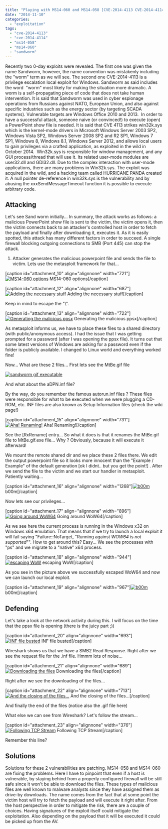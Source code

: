 ```yaml
---
title: "Playing with MS14-060 and MS14-058 [CVE-2014-4113 CVE-2014-4114] : Attacks and Defenses"
date: "2014-11-10"
categories: 
  - "exploitation"
tags: 
  - "cve-2014-4113"
  - "cve-2014-4114"
  - "ms14-058"
  - "ms14-060"
  - "sandworm"
---
```


Recently two 0-day exploits were revealed. The first one was given the name Sandworm, however, the name convention was mistakenly including the "worm" term as we will see. The second one CVE-2014-4113 is a privilege escalation local exploit for Windows. Sandworm as said includes the word  "worm" most likely for making the situation more dramatic. A worm is a self-propagating piece of code that does not take human intervention. It is said that Sandworm was used in cyber espionage operations from Russians against NATO, European Union, and also against specific industries such as the energy sector (by targeting SCADA systems). Vulnerable targets are Windows Office 2010 and 2013.  In order to have a successful attack, someone naive (or convinced!) to execute (open) a PowerPoint show file is needed. It is said that CVE 4113 strikes win32k.sys which is the kernel-mode drivers in Microsoft Windows Server 2003 SP2, Windows Vista SP2, Windows Server 2008 SP2 and R2 SP1, Windows 7 SP1, Windows 8, Windows 8.1, Windows Server 2012, and allows local users to gain privileges via a crafted application, as exploited in the wild in October 2014.  Win32k.sys is responsible for window management, and any GUI process/thread that will use it. Its related user-mode modules are user32.dll and GDI32.dll. Due to the complex interaction with user-mode applications, there are many problems in Win32k.sys. The exploit was acquired in the wild, and a hacking team called HURRICANE PANDA created it. A null pointer de-reference in win32k.sys is the vulnerability and by abusing the xxxSendMessageTimeout function it is possible to execute arbitrary code.

## Attacking

Let's see Sand worm initially... In summary, the attack works as follows: a malicious PowerPoint show file is sent to the victim, the victim opens it, then the victim connects back to an attacker's controlled host in order to fetch the payload and finally after downloading it, executes it. As it is easily spotted, this attack has many different factors in order to succeed. A single firewall blocking outgoing connections to SMB (Port 445) can stop the attack.

1) Attacker generates the malicious powerpoint file and sends the file to victim. Lets use the metasploit framework for that...

\[caption id="attachment\_10" align="alignnone" width="721"\][![MS14-060 options](images/sandworm-options.png)](https://labs.jumpsec.com/wp-content/uploads/sites/2/2014/11/sandworm-options.png) MS14-060 options\[/caption\]

\[caption id="attachment\_12" align="alignnone" width="687"\][![Adding the necessary stuff](images/sandworm-options2.png)](https://labs.jumpsec.com/wp-content/uploads/sites/2/2014/11/sandworm-options2.png) Adding the necessary stuff\[/caption\]

Keep in mind to escape the "\\".

\[caption id="attachment\_13" align="alignnone" width="722"\][![Generating the malicious ppsx](images/Sandworm-generation.png)](https://labs.jumpsec.com/wp-content/uploads/sites/2/2014/11/Sandworm-generation.png) Generating the malicious ppsx\[/caption\]

As metasploit informs us, we have to place these files to a shared directory (with public/anonymous access). I had the issue that I was getting prompted for a password (after I was opening the ppsx file). It turns out that some latest versions of Windows are asking for a password even if the folder is publicly available. I changed to Linux world and everything worked fine!

Now... What are these 2 files... First lets see the MtBe.gif file

[![sandworm gif executable](images/sandworm-gif-executable.png)](https://labs.jumpsec.com/wp-content/uploads/sites/2/2014/11/sandworm-gif-executable.png)

And what about the aDPN.inf file?

By the way, do you remember the famous autorun.inf files ? These files were responsible for what to be executed when we were plugging a CD-ROM, etc. INF files are also known as Setup Information files (check the wiki page!)

\[caption id="attachment\_15" align="alignnone" width="731"\][![Aha! Renaming!](images/sandworm-renaming.png)](https://labs.jumpsec.com/wp-content/uploads/sites/2/2014/11/sandworm-renaming.png) Aha! Renaming!\[/caption\]

See the \[RxRename\] entry... So what it does is that it renames the MtBe.gif file to MtBe.gif.exe file... Why ? Obviously, because it will execute it afterward!

We mount the remote shared dir and we place these 2 files there. We edit the output powerpoint file so it looks more innocent than the "Example / Example" of the default generation \[ok I didnt.. but you get the point!\] . After we send the file to the victim and we start our handler in metasploit. Patiently waiting...

\[caption id="attachment\_16" align="alignnone" width="1268"\][![b00m](images/sweet.png)](https://labs.jumpsec.com/wp-content/uploads/sites/2/2014/11/sweet.png) b00m\[/caption\]

Now lets see our privileges...

\[caption id="attachment\_17" align="alignnone" width="896"\][![Going around WoW64](images/blog-going-around-the-WoW64-by-migrating.png)](https://labs.jumpsec.com/wp-content/uploads/sites/2/2014/11/blog-going-around-the-WoW64-by-migrating.png) Going around WoW64\[/caption\]

As we see here the current process is running in the Windows x32 on Windows x64 emulation. That means that if we try to launch a local exploit it will fail saying "Failure::NoTarget, "Running against _WOW64_ is _not supported_"". How to get around this? Easy... We see the processes with "ps" and we migrate to a "native" x64 process.

\[caption id="attachment\_18" align="alignnone" width="944"\][![escaping WoW](images/blog-going-around-the-WoW64-by-migrating2.png)](https://labs.jumpsec.com/wp-content/uploads/sites/2/2014/11/blog-going-around-the-WoW64-by-migrating2.png) escaping WoW\[/caption\]

As you see in the picture above we successfully escaped WoW64 and now we can launch our local exploit.

\[caption id="attachment\_19" align="alignnone" width="967"\][![b00m](images/blogspot-2008-SP2-ms04-058-32bit.png)](https://labs.jumpsec.com/wp-content/uploads/sites/2/2014/11/blogspot-2008-SP2-ms04-058-32bit.png) b00m\[/caption\]

## Defending

Let's take a look at the network activity during this. I will focus on the time that the ppsx file is opening (there is the juicy part ;))

\[caption id="attachment\_20" align="alignnone" width="693"\][![INF file busted](images/analysis-.inf-file.png)](https://labs.jumpsec.com/wp-content/uploads/sites/2/2014/11/analysis-.inf-file.png) INF file busted\[/caption\]

Wireshark shows us that we have a SMB2 Read Response. Right after we see the request file for the .inf file. Hmmm lots of noise...

\[caption id="attachment\_21" align="alignnone" width="689"\][![Downloading the files](images/analysis-data-segments.png)](https://labs.jumpsec.com/wp-content/uploads/sites/2/2014/11/analysis-data-segments.png) Downloading the files\[/caption\]

Right after we see the downloading of the files...

\[caption id="attachment\_22" align="alignnone" width="713"\][![And the closing of the files...](images/analysis-data3.png)](https://labs.jumpsec.com/wp-content/uploads/sites/2/2014/11/analysis-data3.png) And the closing of the files...\[/caption\]

And finally the end of the files (notice also the .gif file here)

What else we can see from Wireshark? Let's follow the stream...

\[caption id="attachment\_23" align="alignnone" width="376"\][![Following TCP Stream](images/analysis-follow-the-stream.png)](https://labs.jumpsec.com/wp-content/uploads/sites/2/2014/11/analysis-follow-the-stream.png) Following TCP Stream\[/caption\]

Remember this line?

## Solutions

Solutions for these 2 vulnerabilities are patching. MS14-058 and MS14-060 are fixing the problems. Here I have to pinpoint that even if a host is vulnerable, by staying behind from a properly configured firewall will be still safe since it won't be able to download the files. These types of malicious files are well known to malware analysts since they have assigned them as drive-by downloads. The name comes from the fact that at some point the victim host will try to fetch the payload and will execute it right after. From the host perspective in order to mitigate the risk, there are a couple of choices. Having signatures of the exploit itself could mitigate the exploitation. Also depending on the payload that it will be executed it could be picked up from the AV.

